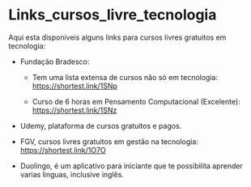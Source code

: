 # Links_cursos_livre_tecnologia

Aqui esta disponiveis alguns links para cursos livres gratuitos em tecnologia:

- Fundação Bradesco:
  - Tem uma lista extensa de cursos não só em tecnologia:
  https://shortest.link/1SNp

  - Curso de 6 horas em Pensamento Computacional (Excelente): 
  https://shortest.link/1SNz
  
 - Udemy, plataforma de cursos gratuitos e pagos. 

- FGV, cursos livres gratuitos em gestão na tecnologia:
  https://shortest.link/1O7O
 
 - Duolingo, é um aplicativo para iniciante que te possibilita aprender varias linguas, inclusive inglês. 

